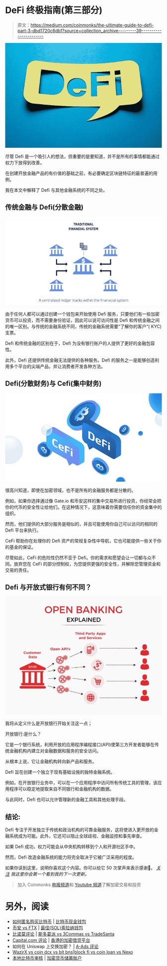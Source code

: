 # DeFi 终极指南(第三部分)

> 原文：<https://medium.com/coinmonks/the-ultimate-guide-to-defi-part-3-dbd1720c6db1?source=collection_archive---------39----------------------->

![](img/7d0356c0fd8f51e8437bf21ce0aaf439.png)

尽管 Defi 是一个吸引人的想法，但重要的是要知道，并不是所有的事情都能通过权力下放得到改善。

在创建开放金融产品的有价值的基础之前，有必要确定区块链特征的最普遍的用例。

我在本文中解释了 Defi 与其他金融系统的不同之处。

## **传统金融与 Defi(分散金融)**

![](img/4e34cf4b3508d9794affe4fe3903f135.png)

由于任何人都可以通过创建一个钱包来开始使用 Defi 服务，只要他们有一些加密货币可以投资，而不需要身份验证，因此可以说可访问性是 Defi 和传统金融之间的唯一区别。与传统的金融系统不同，传统的金融系统需要“了解你的客户”( KYC)支票。

Defi 和传统金融的区别在于，Defi 为没有银行账户的人提供了更好的金融包容性。

此外，Defi 还提供传统金融无法提供的各种服务。Defi 的服务之一是能够创造利用多个平台的尖端产品，并让消费者开发各种方法。

## Defi(分散财务)与 Cefi(集中财务)

![](img/2390fca80d3c867ea28c9016ba82716f.png)

很高兴知道，即使在加密领域，也不是所有的金融服务都是分散的。

例如，如果你选择通过像 Gate.io 和币安这样的集中交易所进行投资，你经常会把你的代币的安全性让给他们。在这种情况下，这意味着你需要信任你的资金集中的组织。

然而，他们提供的大部分服务是相似的，并且可能使用你自己可以访问的相同的 Defi 平台来执行。

CeFi 帮助你在处理你的 Defi 资产的常规复杂性中导航，它也可能提供一些关于你的基金的保证。

尽管如此，CeFi 的危险性仍然不亚于 Defi。你的需求和愿望会让一切都与众不同。放弃您在 CeFi 的部分控制权，为您提供更强的安全性，并解除您管理资金和交易的责任。

## Defi 与开放式银行有何不同？

![](img/01b02323004b454345875531b7f754fa.png)

我将从定义什么是开放银行开始关注这一点；

开放银行:是什么？

它是一个银行系统，利用开放的应用程序编程接口(API)使第三方开发者能够在传统金融机构内建立对金融数据和服务的安全访问。

从根本上说，它让金融机构转向新产品和服务。

Defi 旨在创建一个独立于现有基础设施的独特金融系统。

例如，在开放银行业务中，可以在一个应用程序中访问所有传统工具的管理，该应用程序可以稳定地提取来自不同银行和金融机构的数据。

与此同时，Defi 也可以允许管理新的金融工具和其他处理手段。

## 结论:

Defi 专注于开发独立于传统和政治机构的可靠金融服务，这将使进入更开放的金融系统成为可能。此外，它还可以阻止全球歧视、金融监控和事先审查。

如果 Defi 成功，权力可能会从中央机构转移到个人和开源社区手中。

然而，Defi 改造金融系统的能力将完全取决于它被广泛采用的程度。

如果你读到这里，说明你喜欢这个内容。你可以给它 50 次掌声来表示感谢👏。 [*关注*](/@Bukz_dwriter) *我这里你会第一个看到我的下一次更新。*

> 加入 Coinmonks [电报频道](https://t.me/coincodecap)和 [Youtube 频道](https://www.youtube.com/c/coinmonks/videos)了解加密交易和投资

# 另外，阅读

*   [如何匿名购买比特币](https://coincodecap.com/buy-bitcoin-anonymously) | [比特币现金钱包](https://coincodecap.com/bitcoin-cash-wallets)
*   [币安 vs FTX](https://coincodecap.com/binance-vs-ftx) | [最佳(SOL)索拉纳钱包](https://coincodecap.com/solana-wallets)
*   [比诺莫评论](https://coincodecap.com/binomo-review) | [斯多葛派 vs 3Commas vs TradeSanta](https://coincodecap.com/stoic-vs-3commas-vs-tradesanta)
*   [Capital.com 评论](https://coincodecap.com/capital-com-review) | [香港的加密借贷平台](https://coincodecap.com/crypto-lending-hong-kong)
*   如何在 Uniswap 上交换加密？ | [A-Ads 评论](https://coincodecap.com/a-ads-review)
*   [WazirX vs coin dcx vs bit bns](/coinmonks/wazirx-vs-coindcx-vs-bitbns-149f4f19a2f1)|[block fi vs coin loan vs Nexo](/coinmonks/blockfi-vs-coinloan-vs-nexo-cb624635230d)
*   [本地比特币审核](/coinmonks/localbitcoins-review-6cc001c6ed56) | [加密货币储蓄账户](https://coincodecap.com/cryptocurrency-savings-accounts)